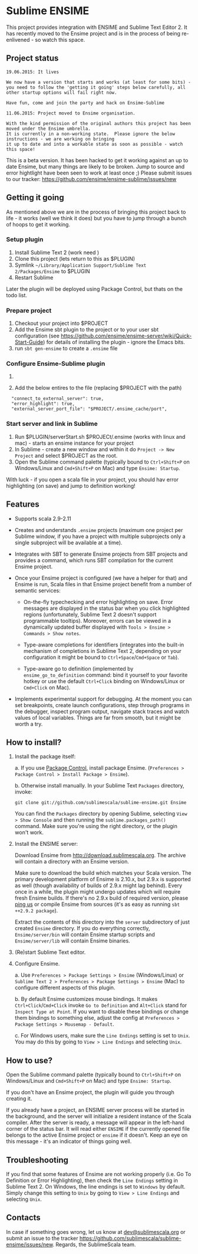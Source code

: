 # Sublime ENSIME

This project provides integration with ENSIME and Sublime Text Editor 2.
It has recently moved to the Ensime project and is in the process of being re-enlivened - so watch this space.
## Project status

```
19.06.2015: It lives 

We now have a version that starts and works (at least for some bits) - you need to follow the 'getting it going' steps below carefully, all other startup options will fail right now.

Have fun, come and join the party and hack on Ensime-Sublime

11.06.2015: Project moved to Ensime organisation.

With the kind permission of the original authors this project has been moved under the Ensime umbrella.
It is currently in a non-working state.  Please ignore the below instructions - we are working on bringing 
it up to date and into a workable state as soon as possible - watch this space!

```

This is a beta version.  It has been hacked to get it working against an up to date Ensime, but many things are likely to be broken.  Jump to source and error hightlight have been seen to work at least once ;)
Please submit issues to our tracker: https://github.com/ensime/ensime-sublime/issues/new

## Getting it going
As mentioned above we are in the process of bringing this project back to life - it works (well we think it does) but you have to jump through a bunch of hoops to get it working.

### Setup plugin
1. Install Sublime Text 2 (work need ) 
2. Clone this project (lets return to this as $PLUGIN) 
3. Symlink ```~/Library/Application Support/Sublime Text 2/Packages/Ensime``` to $PLUGIN
4. Restart Sublime

Later the plugin will be deployed using Package Control, but thats on the todo list.

### Prepare project
1. Checkout your project into $PROJECT
1. Add the Ensime sbt plugin to the project or to your user sbt configuration (see https://github.com/ensime/ensime-server/wiki/Quick-Start-Guide) for details of installing the plugin - ignore the Emacs bits.
2. run ```sbt gen-ensime``` to create a ```.ensime``` file

### Configure Ensime-Sublime plugin

1. ``` Preference -> Package Settings -> Ensime -> Settings User ->
2. Add the below entires to the file (replacing $PROJECT with the path)

```
  "connect_to_external_server": true,
  "error_highlight": true,
  "external_server_port_file": "$PROJECT/.ensime_cache/port",
```

### Start server and link in Sublime
1. Run $PLUGIN/serverStart.sh $PROJECt/.ensime (works with linux and mac) - starts an ensime instance for your project
2. In Sublime  - create a new window and within it do ```Project -> New Project``` and select $PROJECT as the root.
3. Open the Sublime command palette (typically bound to `Ctrl+Shift+P` on Windows/Linux and `Cmd+Shift+P` on Mac) and type `Ensime: Startup`.

With luck - if you open a scala file in your project, you should hav error highlighting (on save) and jump to definition working!

## Features

* Supports scala 2.9-2.11

* Creates and understands `.ensime` projects (maximum one project per Sublime window,
  if you have a project with multiple subprojects only a single subproject will be available at a time).

* Integrates with SBT to generate Ensime projects from SBT projects and provides
  a command, which runs SBT compilation for the current Ensime project.

* Once your Ensime project is configured (we have a helper for that) and Ensime is run,
  Scala files in that Ensime project benefit from a number of semantic services:

    * On-the-fly typechecking and error highlighting on save. Error messages are displayed
      in the status bar when you click highlighted regions (unfortunately, Sublime Text 2 doesn't
      support programmable tooltips). Moreover, errors can be viewed in a dynamically updated buffer
      displayed with `Tools > Ensime > Commands > Show notes`.

    * Type-aware completions for identifiers (integrates into the built-in mechanism of completions
      in Sublime Text 2, depending on your configuration it might be bound to `Ctrl+Space`/`Cmd+Space` or `Tab`).

    * Type-aware go to definition (implemented by `ensime_go_to_definition` command: bind it yourself
      to your favorite hotkey or use the default `Ctrl+Click` binding on Windows/Linux or `Cmd+Click` on Mac).

* Implements experimental support for debugging. At the moment you can set breakpoints, create launch
  configurations, step through programs in the debugger, inspect program output, navigate stack traces
  and watch values of local variables. Things are far from smooth, but it might be worth a try.

## How to install?

1. Install the package itself:

    a. If you use [Package Control](http://wbond.net/sublime_packages/package_control), install package Ensime.
    (`Preferences > Package Control > Install Package > Ensime`).

    b. Otherwise install manually.
       In your Sublime Text `Packages` directory, invoke:

    ```
    git clone git://github.com/sublimescala/sublime-ensime.git Ensime
    ```

    You can find the `Packages` directory by opening Sublime, selecting `View > Show Console`
    and then running the `sublime.packages_path()` command.
    Make sure you're using the right directory, or the plugin won't work.

2. Install the ENSIME server:

    Download Ensime from http://download.sublimescala.org.
    The archive will contain a directory with an Ensime version.
    
    Make sure to download the build which matches your Scala version.
    The primary development platform of Ensime is 2.10.x, but 2.9.x is supported as well
    (though availability of builds of 2.9.x might lag behind). Every once in a while,
    the plugin might undergo updates which will require fresh Ensime builds. If there's
    no 2.9.x build of required version, please [ping us](https://github.com/sublimescala/sublime-ensime/issues/68)
    or compile Ensime from sources (it's as easy as running `sbt ++2.9.2 package`).

    Extract the contents of this directory into the `server` subdirectory
    of just created `Ensime` directory. If you do everything correctly,
    `Ensime/server/bin` will contain Ensime startup scripts and
    `Ensime/server/lib` will contain Ensime binaries.

3. (Re)start Sublime Text editor.

4. Configure Ensime.

    a. Use `Preferences > Package Settings > Ensime` (Windows/Linux) or
       `Sublime Text 2 > Preferences > Package Settings > Ensime` (Mac)
       to configure different aspects of this plugin.

    b. By default Ensime customizes mouse bindings. It makes
       `Ctrl+Click`/`Cmd+Click` invoke `Go to Definition` and `Alt+Click` stand for `Inspect Type at Point`.
       If you want to disable these bindings or change them bindings to something else,
       adjust the config at `Preferences > Package Settings > Mousemap - Default`.

    c. For Windows users, make sure the `Line Endings` setting is set to `Unix`.
       You may do this by going to `View > Line Endings` and selecting `Unix`.

## How to use?

Open the Sublime command palette (typically bound to `Ctrl+Shift+P` on Windows/Linux and `Cmd+Shift+P` on Mac) and type `Ensime: Startup`.

If you don't have an Ensime project, the plugin will guide you through creating it.

If you already have a project, an ENSIME server process will be started in the background,
and the server will initialize a resident instance of the Scala compiler.
After the server is ready, a message will appear in the left-hand corner of the status bar.
It will read either `ENSIME` if the currently opened file belongs to the active Ensime project
or `ensime` if it doesn't. Keep an eye on this message - it's an indicator of things going well.

## Troubleshooting

If you find that some features of Ensime are not working properly (i.e. Go To Definition or Error Highlighting), then check the `Line Endings` setting in Sublime Text 2.  On Windows, the line endings is set to `Windows` by default.  Simply change this setting to `Unix` by going to `View > Line Endings` and selecting `Unix`.

## Contacts

In case if something goes wrong, let us know at dev@sublimescala.org or
submit an issue to the tracker https://github.com/sublimescala/sublime-ensime/issues/new.
Regards, the SublimeScala team.
